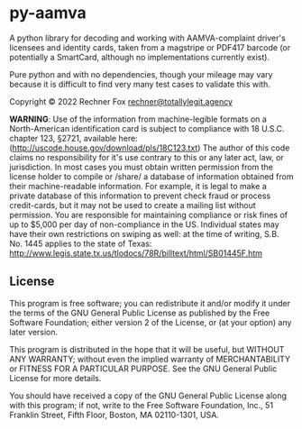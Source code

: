 py-aamva
========

A python library for decoding and working with AAMVA-complaint driver's 
licensees and identity cards, taken from a magstripe or PDF417 barcode
(or potentially a SmartCard, although no implementations currently exist).

Pure python and with no dependencies, though your mileage may vary because
it is difficult to find very many test cases to validate this with.

Copyright © 2022 Rechner Fox <rechner@totallylegit.agency>

__WARNING__:  Use of the information from machine-legible formats on
a North-American identification card is subject to compliance with
18 U.S.C. chapter 123, §2721, available here:
(http://uscode.house.gov/download/pls/18C123.txt)  The author of this
code claims no responsibility for it's use contrary to this or any
later act, law, or jurisdiction.  In most cases you must obtain
written permission from the license holder to compile or /share/ a 
database of information obtained from their machine-readable 
information.  For example, it is legal to make a private database of 
this information to prevent check fraud or process credit-cards, but
it may not be used to create a mailing list without permission.  You
are responsible for maintaining compliance or risk fines of up to
$5,000 per day of non-compliance in the US.  Individual states may
have their own restrictions on swiping as well: at the time of 
writing,  S.B. No. 1445 applies to the state of Texas:
http://www.legis.state.tx.us/tlodocs/78R/billtext/html/SB01445F.htm


## License ##
This program is free software; you can redistribute it and/or modify
it under the terms of the GNU General Public License as published by
the Free Software Foundation; either version 2 of the License, or
(at your option) any later version.

This program is distributed in the hope that it will be useful,
but WITHOUT ANY WARRANTY; without even the implied warranty of
MERCHANTABILITY or FITNESS FOR A PARTICULAR PURPOSE.  See the
GNU General Public License for more details.

You should have received a copy of the GNU General Public License
along with this program; if not, write to the Free Software
Foundation, Inc., 51 Franklin Street, Fifth Floor, Boston,
MA 02110-1301, USA.

